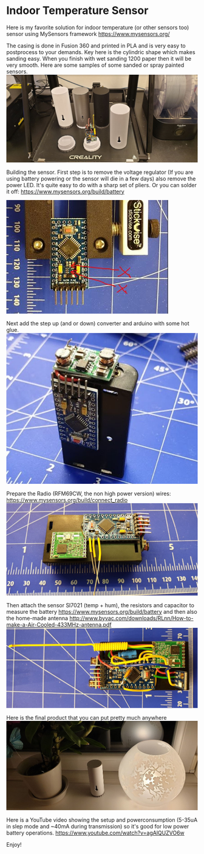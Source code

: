 # Indoor Temperature Sensor
Here is my favorite solution for indoor temperature (or other sensors too) sensor using MySensors framework https://www.mysensors.org/

The casing is done in Fusion 360 and printed in PLA and is very easy to postprocess to your demands. Key here is the cylindric shape which makes sanding easy. When you finish with wet sanding 1200 paper then it will be very smooth. Here are some samples of some sanded or spray painted sensors. 
![1](https://github.com/boanjo/boanjo.github.io/blob/master/temp_indoor_samples.jpg?raw=true "Pic 1")

Building the sensor. First step is to remove the voltage regulator (If you are using battery powering or the sensor will die in a few days) also remove the power LED. It's quite easy to do with a sharp set of pliers. Or you can solder it off: https://www.mysensors.org/build/battery

![2](https://github.com/boanjo/boanjo.github.io/blob/master/temp_indoor_1_remove.jpg?raw=true "Pic 2")

Next add the step up (and or down) converter and arduino with some hot glue.
![3](https://github.com/boanjo/boanjo.github.io/blob/master/temp_indoor_2_hot_glue.jpg?raw=true "Pic 3")

Prepare the Radio (RFM69CW, the non high power version) wires: https://www.mysensors.org/build/connect_radio
![4](https://github.com/boanjo/boanjo.github.io/blob/master/temp_indoor_3_radio.jpg?raw=true "Pic 4")

Then attach the sensor SI7021 (temp + hum), the resistors and capacitor to measure the battery https://www.mysensors.org/build/battery and then also the home-made antenna http://www.byvac.com/downloads/RLnn/How-to-make-a-Air-Cooled-433MHz-antenna.pdf
![5](https://github.com/boanjo/boanjo.github.io/blob/master/temp_indoor_4_sensor.jpg?raw=true "Pic 5")

Here is the final product that you can put pretty much anywhere
![6](https://github.com/boanjo/boanjo.github.io/blob/master/temp_indoor_window.jpg?raw=true "Pic 6")

Here is a YouTube video showing the setup and powerconsumption (5-35uA in slep mode and ~40mA during transmission) so it's good for low power battery operations.
https://www.youtube.com/watch?v=agAlQUZVO6w

Enjoy!